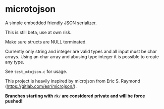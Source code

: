 # microtojson

A simple embedded friendly JSON serializer.

This is still beta, use at own risk.

Make sure structs are NULL terminated.

Currently only string and integer are valid types and all input must be char arrays.
Using an char array and abusing type integer it is possible to create any type.

See `test_mtojson.c` for usage.

This project is heavily inspired by microjson from Eric S. Raymond (https://gitlab.com/esr/microjson/).

**Branches starting with `rk/` are considered private and will be force pushed!**
